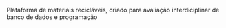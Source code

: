 Plataforma de materiais recicláveis, criado para avaliação interdiciplinar de banco de dados e programação
